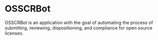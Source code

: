 # OSSCRBot
OSSCRBot is an application with the goal of automating the process of submitting, reviewing, dispositioning, and compliance for open source licenses.
